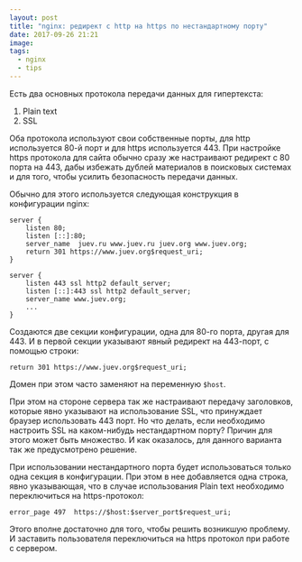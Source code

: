 ```yaml
---
layout: post
title: "nginx: редирект с http на https по нестандартному порту"
date: 2017-09-26 21:21
image: 
tags: 
  - nginx
  - tips
---
```


Есть два основных протокола передачи данных для гипертекста:

1. Plain text
1. SSL

Оба протокола используют свои собственные порты, для http используется 80-й порт и для https используется 443. При настройке https протокола для сайта обычно сразу же настраивают редирект с 80 порта на 443, дабы избежать дублей материалов в поисковых системах и для того, чтобы усилить безопасность передачи данных.

Обычно для этого используется следующая конструкция в конфигурации nginx:

    server {
        listen 80;
        listen [::]:80;
        server_name  juev.ru www.juev.ru juev.org www.juev.org;
        return 301 https://www.juev.org$request_uri;
    }

    server {
        listen 443 ssl http2 default_server;
        listen [::]:443 ssl http2 default_server;
        server_name www.juev.org;
        ...
    }

Создаются две секции конфигурации, одна для 80-го порта, другая для 443. И в первой секции указывают явный редирект на 443-порт, с помощью строки:

    return 301 https://www.juev.org$request_uri;

Домен при этом часто заменяют на переменную `$host`.

При этом на стороне сервера так же настраивают передачу заголовков, которые явно указывают на использование SSL, что принуждает браузер использовать 443 порт. Но что делать, если необходимо настроить SSL на каком-нибудь нестандартном порту? Причин для этого может быть множество. И как оказалось, для данного варианта так же предусмотрено решение.

При использовании нестандартного порта будет использоваться только одна секция в конфигурации. При этом в нее добавляется одна строка, явно указывающая, что в случае использования Plain text необходимо переключиться на https-протокол:

    error_page 497  https://$host:$server_port$request_uri;

Этого вполне достаточно для того, чтобы решить возникшую проблему. И заставить пользователя переключиться на https протокол при работе с сервером.
